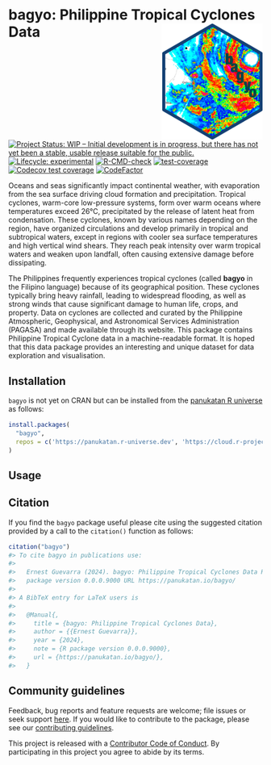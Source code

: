 
<!-- README.md is generated from README.Rmd. Please edit that file -->

# bagyo: Philippine Tropical Cyclones Data <img src="man/figures/logo.png" width="200" align="right" />

<!-- badges: start -->

[![Project Status: WIP – Initial development is in progress, but there
has not yet been a stable, usable release suitable for the
public.](https://www.repostatus.org/badges/latest/wip.svg)](https://www.repostatus.org/#wip)
[![Lifecycle:
experimental](https://img.shields.io/badge/lifecycle-experimental-orange.svg)](https://lifecycle.r-lib.org/articles/stages.html#experimental)
[![R-CMD-check](https://github.com/panukatan/bagyo/actions/workflows/R-CMD-check.yaml/badge.svg)](https://github.com/panukatan/bagyo/actions/workflows/R-CMD-check.yaml)
[![test-coverage](https://github.com/panukatan/bagyo/actions/workflows/test-coverage.yaml/badge.svg)](https://github.com/panukatan/bagyo/actions/workflows/test-coverage.yaml)
[![Codecov test
coverage](https://codecov.io/gh/panukatan/bagyo/branch/main/graph/badge.svg)](https://app.codecov.io/gh/panukatan/bagyo?branch=main)
[![CodeFactor](https://www.codefactor.io/repository/github/panukatan/bagyo/badge)](https://www.codefactor.io/repository/github/panukatan/bagyo)
<!-- badges: end -->

Oceans and seas significantly impact continental weather, with
evaporation from the sea surface driving cloud formation and
precipitation. Tropical cyclones, warm-core low-pressure systems, form
over warm oceans where temperatures exceed 26°C, precipitated by the
release of latent heat from condensation. These cyclones, known by
various names depending on the region, have organized circulations and
develop primarily in tropical and subtropical waters, except in regions
with cooler sea surface temperatures and high vertical wind shears. They
reach peak intensity over warm tropical waters and weaken upon landfall,
often causing extensive damage before dissipating.

The Philippines frequently experiences tropical cyclones (called
**bagyo** in the Filipino language) because of its geographical
position. These cyclones typically bring heavy rainfall, leading to
widespread flooding, as well as strong winds that cause significant
damage to human life, crops, and property. Data on cyclones are
collected and curated by the Philippine Atmospheric, Geophysical, and
Astronomical Services Administration (PAGASA) and made available through
its website. This package contains Philippine Tropical Cyclone data in a
machine-readable format. It is hoped that this data package provides an
interesting and unique dataset for data exploration and visualisation.

## Installation

`bagyo` is not yet on CRAN but can be installed from the [panukatan R
universe](https://panukatan.r-universe.dev) as follows:

``` r
install.packages(
  "bagyo",
  repos = c('https://panukatan.r-universe.dev', 'https://cloud.r-project.org')
)
```

## Usage

## Citation

If you find the `bagyo` package useful please cite using the suggested
citation provided by a call to the `citation()` function as follows:

``` r
citation("bagyo")
#> To cite bagyo in publications use:
#> 
#>   Ernest Guevarra (2024). bagyo: Philippine Tropical Cyclones Data R
#>   package version 0.0.0.9000 URL https://panukatan.io/bagyo/
#> 
#> A BibTeX entry for LaTeX users is
#> 
#>   @Manual{,
#>     title = {bagyo: Philippine Tropical Cyclones Data},
#>     author = {{Ernest Guevarra}},
#>     year = {2024},
#>     note = {R package version 0.0.0.9000},
#>     url = {https://panukatan.io/bagyo/},
#>   }
```

## Community guidelines

Feedback, bug reports and feature requests are welcome; file issues or
seek support [here](https://github.com/panukatan/bagyo/issues). If you
would like to contribute to the package, please see our [contributing
guidelines](https://panukatan.io/bagyo/CONTRIBUTING.html).

This project is released with a [Contributor Code of
Conduct](https://panukatan.io/bagyo/CODE_OF_CONDUCT.html). By
participating in this project you agree to abide by its terms.
